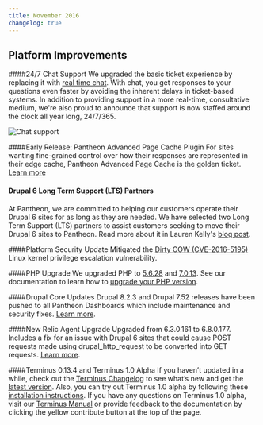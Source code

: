 ```yaml
---
title: November 2016
changelog: true
---
```

## Platform Improvements

####24/7 Chat Support
We upgraded the basic ticket experience by replacing it with [real time chat](https://pantheon.io/blog/pantheon-announces-247-chat-support). With chat, you get responses to your questions even faster by avoiding the inherent delays in ticket-based systems. In addition to providing support in a more real-time, consultative medium, we're also proud to announce that support is now staffed around the clock all year long, 24/7/365.

![Chat support](https://pantheon.io/sites/default/files/field/image/blog-asset-1.png)

####Early Release: Pantheon Advanced Page Cache Plugin
For sites wanting fine-grained control over how their responses are represented in their edge cache, Pantheon Advanced Page Cache is the golden ticket. [Learn more](https://wordpress.org/plugins/pantheon-advanced-page-cache/)


#### Drupal 6 Long Term Support (LTS) Partners
At Pantheon, we are committed to helping our customers operate their Drupal 6 sites for as long as they are needed. We have selected two Long Term Support (LTS) partners to assist customers seeking to move their Drupal 6 sites to Pantheon. Read more about it in Lauren Kelly's [blog post](https://pantheon.io/blog/drupal-6-long-term-support-and-migration-partnerships).


####Platform Security Update
Mitigated the [Dirty COW (CVE-2016-5195)](https://dirtycow.ninja/) Linux kernel privilege escalation vulnerability.


####PHP Upgrade
We upgraded PHP to [5.6.28](http://php.net/archive/2016.php#id2016-11-10-3) and [7.0.13](http://php.net/archive/2016.php#id2016-11-10-1). See our documentation to learn how to [upgrade your PHP version](https://pantheon.io/docs/php-versions/).

####Drupal Core Updates
Drupal 8.2.3 and Drupal 7.52 releases have been pushed to all Pantheon Dashboards which include maintenance and security fixes.  [Learn more](https://www.drupal.org/blog/drupal-823-and-752-released).

####New Relic Agent Upgrade
Upgraded from 6.3.0.161 to 6.8.0.177. Includes a fix for an issue with Drupal 6 sites that could cause POST requests made using drupal_http_request to be converted into GET requests. [Learn more](https://docs.newrelic.com/docs/release-notes/agent-release-notes/php-release-notes/php-agent-680177).


####Terminus 0.13.4 and Terminus 1.0 Alpha
If you haven’t updated in a while, check out the [Terminus Changelog](https://github.com/pantheon-systems/terminus/blob/0.13.x/CHANGELOG.md) to see what’s new and get the [latest version](https://github.com/pantheon-systems/terminus/releases). Also, you can try out Terminus 1.0 alpha by following these [installation instructions](https://terminusma-static-docs.pantheonsite.io/docs/terminus/install/). If you have any questions on Terminus 1.0 alpha, visit our [Terminus Manual](https://terminusma-static-docs.pantheonsite.io/docs/terminus/) or provide feedback to the documentation by clicking the yellow contribute button at the top of the page.
